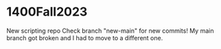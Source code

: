 # 1400Fall2023
New scripting repo
Check branch "new-main" for new commits! My main branch got broken and I had to move to a different one.
